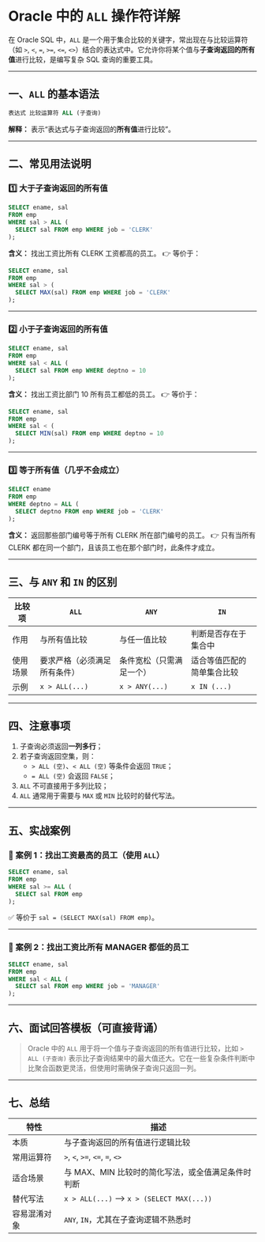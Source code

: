 # Oracle 中的 `ALL` 操作符详解

在 Oracle SQL 中，`ALL` 是一个用于集合比较的关键字，常出现在与比较运算符（如 `>`, `<`, `=`, `>=`, `<=`, `<>`）结合的表达式中。它允许你将某个值与**子查询返回的所有值**进行比较，是编写复杂 SQL 查询的重要工具。

------

## 一、`ALL` 的基本语法

```sql
表达式 比较运算符 ALL (子查询)
```

**解释：**
 表示“表达式与子查询返回的**所有值**进行比较”。

------

## 二、常见用法说明

### 1️⃣ 大于子查询返回的所有值

```sql
SELECT ename, sal
FROM emp
WHERE sal > ALL (
  SELECT sal FROM emp WHERE job = 'CLERK'
);
```

**含义：**
 找出工资比所有 CLERK 工资都高的员工。
 👉 等价于：

```sql
SELECT ename, sal
FROM emp
WHERE sal > (
  SELECT MAX(sal) FROM emp WHERE job = 'CLERK'
);
```

------

### 2️⃣ 小于子查询返回的所有值

```sql
SELECT ename, sal
FROM emp
WHERE sal < ALL (
  SELECT sal FROM emp WHERE deptno = 10
);
```

**含义：**
 找出工资比部门 10 所有员工都低的员工。
 👉 等价于：

```sql
SELECT ename, sal
FROM emp
WHERE sal < (
  SELECT MIN(sal) FROM emp WHERE deptno = 10
);
```

------

### 3️⃣ 等于所有值（几乎不会成立）

```sql
SELECT ename
FROM emp
WHERE deptno = ALL (
  SELECT deptno FROM emp WHERE job = 'CLERK'
);
```

**含义：**
 返回那些部门编号等于所有 CLERK 所在部门编号的员工。
 👉 只有当所有 CLERK 都在同一个部门，且该员工也在那个部门时，此条件才成立。

------

## 三、与 `ANY` 和 `IN` 的区别

| 比较项   | `ALL`                        | `ANY`                    | `IN`                       |
| -------- | ---------------------------- | ------------------------ | -------------------------- |
| 作用     | 与所有值比较                 | 与任一值比较             | 判断是否存在于集合中       |
| 使用场景 | 要求严格（必须满足所有条件） | 条件宽松（只需满足一个） | 适合等值匹配的简单集合比较 |
| 示例     | `x > ALL(...)`               | `x > ANY(...)`           | `x IN (...)`               |

------

## 四、注意事项

1. 子查询必须返回**一列多行**；
2. 若子查询返回空集，则：
   - `> ALL (空)`、`< ALL (空)` 等条件会返回 `TRUE`；
   - `= ALL (空)` 会返回 `FALSE`；
3. `ALL` 不可直接用于多列比较；
4. `ALL` 通常用于需要与 `MAX` 或 `MIN` 比较时的替代写法。

------

## 五、实战案例

### 📌 案例 1：找出工资最高的员工（使用 `ALL`）

```sql
SELECT ename, sal
FROM emp
WHERE sal >= ALL (
  SELECT sal FROM emp
);
```

✅ 等价于 `sal = (SELECT MAX(sal) FROM emp)`。

------

### 📌 案例 2：找出工资比所有 MANAGER 都低的员工

```sql
SELECT ename, sal
FROM emp
WHERE sal < ALL (
  SELECT sal FROM emp WHERE job = 'MANAGER'
);
```

------

## 六、面试回答模板（可直接背诵）

> Oracle 中的 `ALL` 用于将一个值与子查询返回的所有值进行比较，比如 `> ALL (子查询)` 表示比子查询结果中的最大值还大。它在一些复杂条件判断中比聚合函数更灵活，但使用时需确保子查询只返回一列。

------

## 七、总结

| 特性         | 描述                                               |
| ------------ | -------------------------------------------------- |
| 本质         | 与子查询返回的所有值进行逻辑比较                   |
| 常用运算符   | `>`, `<`, `>=`, `<=`, `=`, `<>`                    |
| 适合场景     | 与 MAX、MIN 比较时的简化写法，或全值满足条件时判断 |
| 替代写法     | `x > ALL(...)` ⟶ `x > (SELECT MAX(...))`           |
| 容易混淆对象 | `ANY`, `IN`，尤其在子查询逻辑不熟悉时              |